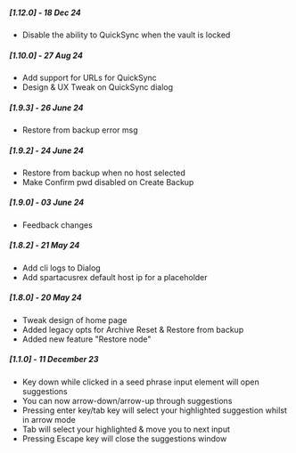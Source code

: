 ##### [1.12.0] - 18 Dec 24

- Disable the ability to QuickSync when the vault is locked

##### [1.10.0] - 27 Aug 24

- Add support for URLs for QuickSync
- Design & UX Tweak on QuickSync dialog

##### [1.9.3] - 26 June 24

- Restore from backup error msg

##### [1.9.2] - 24 June 24

- Restore from backup when no host selected
- Make Confirm pwd disabled on Create Backup

##### [1.9.0] - 03 June 24

- Feedback changes

##### [1.8.2] - 21 May 24

- Add cli logs to Dialog
- Add spartacusrex default host ip for a placeholder

##### [1.8.0] - 20 May 24

- Tweak design of home page
- Added legacy opts for Archive Reset & Restore from backup
- Added new feature "Restore node"

##### [1.1.0] - 11 December 23

- Key down while clicked in a seed phrase input element will open suggestions
- You can now arrow-down/arrow-up through suggestions
- Pressing enter key/tab key will select your highlighted suggestion whilst in arrow mode
- Tab will select your highlighted & move you to next input
- Pressing Escape key will close the suggestions window

